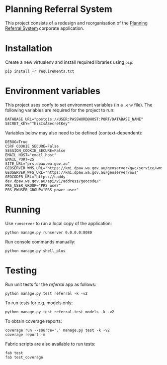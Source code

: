 # Planning Referral System

This project consists of a redesign and reorganisation of the [Planning
Referral System](https://confluence.dec.wa.gov.au/display/prs/Home)
corporate application.

# Installation

Create a new virtualenv and install required libraries using `pip`:

    pip install -r requirements.txt

# Environment variables

This project uses confy to set environment variables (in a `.env` file).
The following variables are required for the project to run:

    DATABASE_URL="postgis://USER:PASSWORD@HOST:PORT/DATABASE_NAME"
    SECRET_KEY="ThisIsASecretKey"

Variables below may also need to be defined (context-dependent):

    DEBUG=True
    CSRF_COOKIE_SECURE=False
    SESSION_COOKIE_SECURE=False
    EMAIL_HOST="email.host"
    EMAIL_PORT=25
    SITE_URL="prs.dpaw.wa.gov.au"
    GEOSERVER_WMS_URL="https://kmi.dpaw.wa.gov.au/geoserver/gwc/service/wms"
    GEOSERVER_WFS_URL="https://kmi.dpaw.wa.gov.au/geoserver/ows"
    GEOCODER_URL="https://caddy-dev.dpaw.wa.gov.au/api/v1/address/geocode/"
    PRS_USER_GROUP="PRS user"
    PRS_PWUSER_GROUP="PRS power user"

# Running

Use `runserver` to run a local copy of the application:

    python manage.py runserver 0.0.0.0:8080

Run console commands manually:

    python manage.py shell_plus

# Testing

Run unit tests for the *referral* app as follows:

    python manage.py test referral -k -v2

To run tests for e.g. models only:

    python manage.py test referral.test_models -k -v2

To obtain coverage reports:

    coverage run --source='.' manage.py test -k -v2
    coverage report -m

Fabric scripts are also available to run tests:

    fab test
    fab test_coverage
